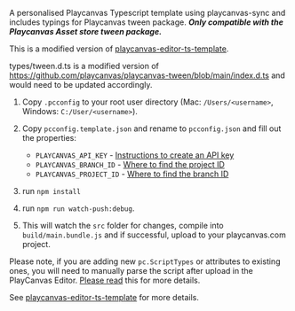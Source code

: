 A personalised Playcanvas Typescript template using playcanvas-sync and includes typings for Playcanvas tween package. ___Only compatible with the Playcanvas Asset store tween package.___

This is a modified version of [playcanvas-editor-ts-template](https://github.com/playcanvas/playcanvas-editor-ts-template).

types/tween.d.ts is a modified version of https://github.com/playcanvas/playcanvas-tween/blob/main/index.d.ts and would need to be updated accordingly.

1. Copy `.pcconfig` to your root user directory (Mac: `/Users/<username>`, Windows: `C:/User/<username>`).

2. Copy `pcconfig.template.json` and rename to `pcconfig.json` and fill out the properties: 
   * `PLAYCANVAS_API_KEY` - [Instructions to create an API key](https://developer.playcanvas.com/en/user-manual/api/#authorization)
   * `PLAYCANVAS_BRANCH_ID` - [Where to find the project ID](https://developer.playcanvas.com/en/user-manual/api/#project_id)
   * `PLAYCANVAS_PROJECT_ID` - [Where to find the branch ID](https://developer.playcanvas.com/en/user-manual/api/#branch_id)
3. run `npm install`
4. run `npm run watch-push:debug`.
5. This will watch the `src` folder for changes, compile into `build/main.bundle.js` and if successful, upload to your playcanvas.com project.

Please note, if you are adding new `pc.ScriptTypes` or attributes to existing ones, you will need to manually parse the script after upload in the PlayCanvas Editor. [Please read](https://github.com/playcanvas/playcanvas-sync#adding-new-files-as-script-components) this for more details.

See [playcanvas-editor-ts-template](https://github.com/playcanvas/playcanvas-editor-ts-template) for more details.